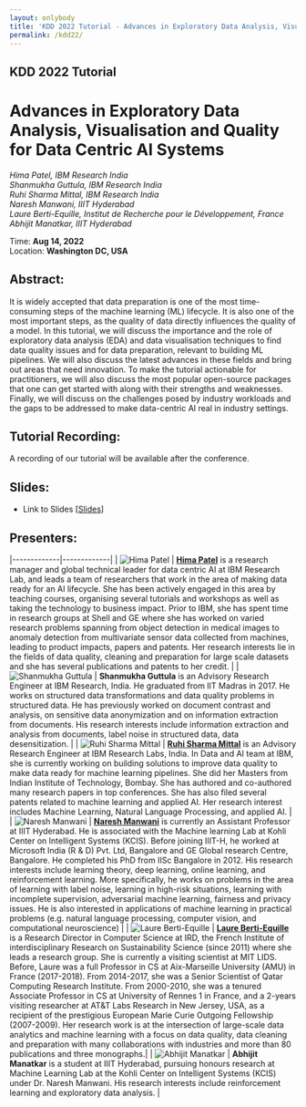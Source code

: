 ```yaml
---
layout: onlybody
title: 'KDD 2022 Tutorial - Advances in Exploratory Data Analysis, Visualisation and Quality for Data Centric AI Systems'
permalink: /kdd22/
---
```


## KDD 2022 Tutorial

# Advances in Exploratory Data Analysis, Visualisation and Quality for Data Centric AI Systems

*Hima Patel, IBM Research India* \
*Shanmukha Guttula, IBM Research India* \
*Ruhi Sharma Mittal, IBM Research India* \
*Naresh Manwani, IIIT Hyderabad* \
*Laure Berti-Equille, Institut de Recherche pour le Développement, France* \
*Abhijit Manatkar, IIIT Hyderabad*


Time: **Aug 14, 2022** \
Location: **Washington DC, USA**


## Abstract:
It is widely accepted that data preparation is one of the most time-consuming steps of the machine learning (ML) lifecycle. It is also one of the most important steps, as the quality of data directly influences the quality of a model. In this tutorial, we will discuss the importance and the role of exploratory data analysis (EDA) and data visualisation techniques to find data quality issues and for data preparation, relevant to building ML pipelines. We will also discuss the latest advances in these fields and bring out areas that need innovation. To make the tutorial actionable for practitioners, we will also discuss the most popular open-source packages that one can get started with along with their strengths and weaknesses. Finally, we will discuss on the challenges posed by industry workloads and the gaps to be addressed to make data-centric AI real in industry settings.


## Tutorial Recording:
A recording of our tutorial will be available after the conference.


## Slides:
- Link to Slides \[[Slides]()]


## Presenters: 

|-------------|-------------|
| ![Hima Patel](https://avatars.githubusercontent.com/u/55440498?s=96&v=4) | [**Hima Patel**](https://researcher.watson.ibm.com/researcher/view.php?person=in-himapatel) is a research manager and global technical leader for data centric AI at IBM Research Lab, and leads a team of researchers that work in the area of making data ready for an AI lifecycle. She has been actively engaged in this area by teaching courses, organising several tutorials and workshops as well as taking the technology to business impact. Prior to IBM, she has spent time in research groups at Shell and GE where she has worked on varied research problems spanning from object detection in medical images to anomaly detection from multivariate sensor data collected from machines, leading to product impacts, papers and patents. Her research interests lie in the fields of data quality, cleaning and preparation for large scale datasets and she has several publications and patents to her credit.  |
| ![Shanmukha Guttula](https://avatars.githubusercontent.com/u/55440498?s=96&v=4) | **Shanmukha Guttula** is an Advisory Research Engineer at IBM Research, India. He graduated from IIT Madras in 2017. He works on structured data transformations and data quality problems in structured data. He has previously worked on document contrast and analysis, on sensitive data anonymization and on information extraction from documents. His research interests include information extraction and analysis from documents, label noise in structured data, data desensitization.  |
| ![Ruhi Sharma Mittal](https://avatars.githubusercontent.com/u/55440498?s=96&v=4) | [**Ruhi Sharma Mittal**](https://researcher.watson.ibm.com/researcher/view.php?person=in-ruhi.sharma)  is an Advisory Research Engineer at IBM Research Labs, India.  In Data and AI team at IBM, she is currently working on building solutions to improve data quality to make data ready for machine learning pipelines. She did her Masters from Indian Institute of Technology, Bombay. She has authored and co-authored many research papers in top conferences. She has also filed several patents related to machine learning and applied AI. Her research interest includes Machine Learning, Natural Language Processing, and applied AI.  |
| ![Naresh Manwani](https://avatars.githubusercontent.com/u/55440498?s=96&v=4) | [**Naresh Manwani**](https://sites.google.com/site/nareshmanwani/home) is currently an Assistant Professor at IIIT Hyderabad. He is  associated with the Machine learning Lab at Kohli Center on Intelligent Systems (KCIS). Before joining IIIT-H, he  worked at Microsoft India (R & D) Pvt. Ltd, Bangalore and GE Global research Centre, Bangalore. He completed his PhD from IISc Bangalore in 2012. His research interests include learning theory, deep learning, online learning, and reinforcement learning. More specifically, he works on problems in the area of learning with label noise, learning in high-risk situations, learning with incomplete supervision, adversarial machine learning, fairness and privacy issues. He is also interested in applications of machine learning in practical problems (e.g. natural language processing, computer vision, and computational neuroscience)  |
| ![Laure Berti-Equille](https://avatars.githubusercontent.com/u/55440498?s=96&v=4) | [**Laure Berti-Equille**](https://laureberti.github.io/website) is a Research Director in Computer Science at IRD, the French Institute of interdisciplinary Research on Sustainability Science (since 2011) where she leads a research group.  She is currently a visiting scientist at MIT LIDS. Before, Laure was a full Professor in CS at Aix-Marseille University (AMU) in France (2017-2018). From 2014-2017, she was a Senior Scientist of Qatar Computing Research Institute. From 2000-2010, she was a tenured Associate Professor in CS at University of Rennes 1 in France, and a 2-years visiting researcher at AT&T Labs Research in New Jersey, USA, as a recipient of the prestigious European Marie Curie Outgoing Fellowship (2007-2009).  Her research work is at the intersection of large-scale data analytics and machine learning with a focus on data quality, data cleaning and preparation with many collaborations with industries and more than 80 publications and three monographs.|
| ![Abhijit Manatkar](https://avatars.githubusercontent.com/u/55440498?s=96&v=4) | **Abhijit Manatkar** is a student at IIIT Hyderabad, pursuing honours research at Machine Learning Lab at the Kohli Center on Intelligent Systems (KCIS) under Dr. Naresh Manwani. His research interests include reinforcement learning and exploratory data analysis.  |